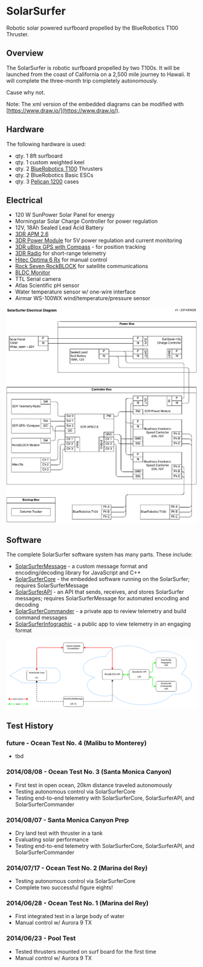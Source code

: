 # SolarSurfer

Robotic solar powered surfboard propelled by the BlueRobotics T100 Thruster.

## Overview

The SolarSurfer is robotic surfboard propelled by two T100s. It will be launched from the coast of California on a 2,500 mile journey to Hawaii. It will complete the three-month trip completely autonomously.

Cause why not.

Note: The xml version of the embedded diagrams can be modified with [https://www.draw.io/](https://www.draw.io/).

## Hardware

The following hardware is used:

* qty. 1 8ft surfboard
* qty. 1 custom weighted keel
* qty. 2 [BlueRobotics T100](http://www.bluerobotics.com/thruster/) Thrusters
* qty. 2 BlueRobotics Basic ESCs
* qty. 3 [Pelican 1200](http://www.amazon.com/Pelican-1200-Case-Camera-Black/dp/B0002INQT2) cases

## Electrical

* 120 W SunPower Solar Panel for energy
* Morningstar Solar Charge Controller for power regulation
* 12V, 18Ah Sealed Lead Acid Battery
* [3DR APM 2.6](http://store.3drobotics.com/products/apm-2-6-kit-1)
* [3DR Power Module](https://store.3drobotics.com/products/apm-power-module-with-xt60-connectors) for 5V power regulation and current monitoring
* [3DR uBlox GPS with Compass](http://store.3drobotics.com/products/3dr-gps-ublox-with-compass) - for position tracking
* [3DR Radio](http://store.3drobotics.com/products/3dr-radio) for short-range telemetry
* [Hitec Optima 6 Rx](http://hitecrcd.com/products/aircraft-radios-receivers-and-accessories/2.4ghz-aircraft-receivers-modules/optima-6-6-channel-2.4ghz-receiver/product) for manual control
* [Rock Seven RockBLOCK](http://rockblock.rock7mobile.com/) for satellite communications
* [BLDC Monitor](https://github.com/rjehangir/bldc_monitor)
* TTL Serial camera
* Atlas Scientific pH sensor
* Water temperature sensor w/ one-wire interface
* Airmar WS-100WX wind/temperature/pressure sensor

![SolarSurfer Electrical](SolarSurfer%20Electrical.jpg)

## Software

The complete SolarSurfer software system has many parts. These include:

* [SolarSurferMessage](https://github.com/bluerobotics/SolarSurferMessage) - a custom message format and encoding/decoding library for JavaScript and C++
* [SolarSurferCore](https://github.com/bluerobotics/SolarSurferCore) - the embedded software running on the SolarSurfer; requires SolarSurferMessage
* [SolarSurferAPI](https://github.com/bluerobotics/SolarSurferAPI) - an API that sends, receives, and stores SolarSurfer messages; requires SolarSurferMessage for automated encoding and decoding
* [SolarSurferCommander](https://github.com/bluerobotics/SolarSurferCommander) - a private app to review telemetry and build command messages
* [SolarSurferInfographic](https://github.com/bluerobotics/SolarSurferInfographic) - a public app to view telemetry in an engaging format

![SolarSurfer Infrastructure](SolarSurfer%20Infrastructure.png)

## Test History

### future - Ocean Test No. 4 (Malibu to Monterey)

* tbd

### 2014/08/08 - Ocean Test No. 3 (Santa Monica Canyon)

* First test in open ocean, 20km distance traveled autonomously
* Testing autonomous control via SolarSurferCore
* Testing end-to-end telemetry with SolarSurferCore, SolarSurferAPI, and SolarSurferCommander

### 2014/08/07 - Santa Monica Canyon Prep

* Dry land test with thruster in a tank
* Evaluating solar performance
* Testing end-to-end telemetry with SolarSurferCore, SolarSurferAPI, and SolarSurferCommander

### 2014/07/17 - Ocean Test No. 2 (Marina del Rey)

* Testing autonomous control via SolarSurferCore
* Complete two successful figure eights!

### 2014/06/28 - Ocean Test No. 1 (Marina del Rey)

* First integrated test in a large body of water
* Manual control w/ Aurora 9 TX

### 2014/06/23 - Pool Test

* Tested thrusters mounted on surf board for the first time
* Manual control w/ Aurora 9 TX
